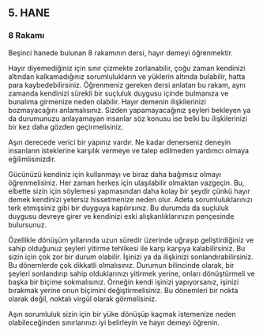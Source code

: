 ## 5. HANE
### 8 Rakamı

Beşinci hanede bulunan 8 rakamının dersi, hayır demeyi öğrenmektir.

Hayır diyemediğiniz için sınır çizmekte zorlanabilir, çoğu zaman kendinizi altından kalkamadığınız sorumlulukların ve yüklerin altında bulabilir, hatta para kaybedebilirsiniz. Öğrenmeniz gereken dersi anlatan bu rakam, aynı zamanda kendinizi sürekli bir suçluluk duygusu içinde bulmanıza ve bunalıma girmenize neden olabilir. Hayır demenin ilişkilerinizi bozmayacağını anlamalısınız. Sizden yapamayacağınız şeyleri bekleyen ya da durumunuzu anlayamayan insanlar söz konusu ise belki bu ilişkilerinizi bir kez daha gözden geçirmelisiniz. 

Aşırı derecede verici bir yapınız vardır. Ne kadar denerseniz deneyin insanların isteklerine karşılık vermeye ve talep edilmeden yardımcı olmaya eğilimlisinizdir.

Gücünüzü kendiniz için kullanmayı ve biraz daha bağımsız olmayı öğrenmelisiniz. Her zaman herkes için ulaşılabilir olmaktan vazgeçin. Bu, elbette sizin için söylemesi yapmasından daha kolay bir şeydir çünkü hayır demek kendinizi yetersiz hissetmenize neden olur. Adeta sorumluluklarınızı terk etmişsiniz gibi bir duyguya kapılırsınız. Bu durumda da suçluluk duygusu devreye girer ve kendinizi eski alışkanlıklarınızın pençesinde bulursunuz.

Özellikle dönüşüm yıllarında uzun süredir üzerinde uğraşıp geliştirdiğiniz ve sahip olduğunuz şeyleri yitirme tehlikesi ile karşı karşıya kalabilirsiniz. Bu sizin için çok zor bir durum olabilir. İşinizi ya da ilişkinizi sonlandırabilirsiniz. Bu dönemlerde çok dikkatli olmalısınız. Durumun bilincinde olarak, bir şeyleri sonlandırıp sahip olduklarınızı yitirmek yerine, onları dönüştürmeli ve başka bir biçime sokmalısınız. Örneğin kendi işinizi yapıyorsanız, işinizi bırakmak yerine onun biçimini değiştirmelisiniz. Bu dönemleri bir nokta olarak değil, noktalı virgül olarak görmelisiniz.

Aşırı sorumluluk sizin için bir yüke dönüşüp kaçmak istemenize neden olabileceğinden sınırlarınızı iyi belirleyin ve hayır demeyi öğrenin. 
